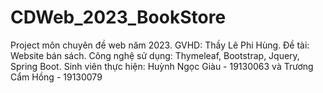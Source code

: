 # CDWeb_2023_BookStore
Project môn chuyên đề web năm 2023.
GVHD: Thầy Lê Phi Hùng.
Đề tài: Website bán sách.
Công nghệ sử dụng: Thymeleaf, Bootstrap, Jquery, Spring Boot.
Sinh viên thực hiện: Huỳnh Ngọc Giàu - 19130063 và Trương Cẩm Hồng - 19130079
